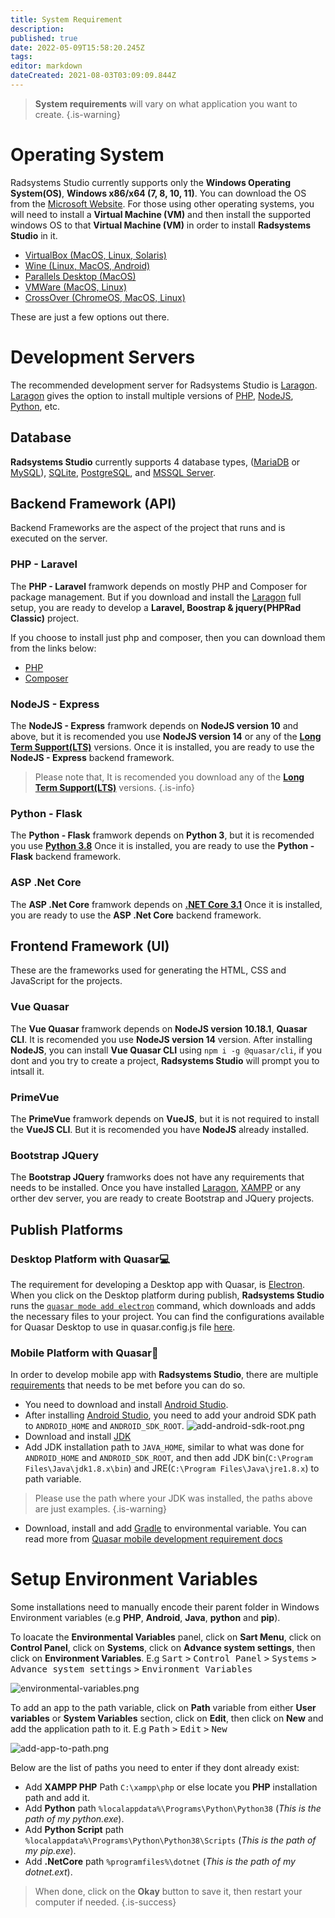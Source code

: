 ```yaml
---
title: System Requirement
description: 
published: true
date: 2022-05-09T15:58:20.245Z
tags: 
editor: markdown
dateCreated: 2021-08-03T03:09:09.844Z
---
```



> **System requirements** will vary on what application you want to create.
{.is-warning}

# Operating System
Radsystems Studio currently supports only the **Windows Operating System(OS)**, **Windows x86/x64 (7, 8, 10, 11)**. You can download the OS from the <a href="https://www.microsoft.com/en-us/software-download/" target="_blank">Microsoft Website</a>. For those using other operating systems, you will need to install a **Virtual Machine (VM)** and then install the supported windows OS to that **Virtual Machine (VM)** in order to install **Radsystems Studio** in it.
- <a href="https://www.virtualbox.org/wiki/Downloads" target="_blank">VirtualBox (MacOS, Linux, Solaris)</a>
- <a href="https://wiki.winehq.org/Download" target="_blank">Wine (Linux, MacOS, Android)</a>
- <a href="https://www.parallels.com/" target="_blank">Parallels Desktop (MacOS)</a>
- <a href="https://www.vmware.com/products/fusion.html" target="_blank">VMWare (MacOS, Linux)</a>
- <a href="https://www.codeweavers.com/crossover/" target="_blank">CrossOver (ChromeOS, MacOS, Linux)</a>

These are just a few options out there.
# Development Servers
The recommended development server for Radsystems Studio is <a href="https://laragon.org/download/" target="_blank">Laragon</a>. <a href="https://laragon.org/download/" target="_blank">Laragon</a> gives the option to install multiple versions of <a href="https://www.php.net/" target="_blank">PHP</a>, <a href="https://nodejs.org/en/" target="_blank">NodeJS</a>, <a href="https://www.python.org/downloads/" target="_blank">Python</a>, etc.

## Database
**Radsystems Studio** currently supports 4 database types, (<a href="https://mariadb.org/download/" target="_blank">MariaDB</a> or <a href="https://dev.mysql.com/downloads/installer/" target="_blank">MySQL</a>), <a href="https://www.sqlite.org/download.html" target="_blank">SQLite</a>, <a href="https://www.postgresql.org/download/" target="_blank">PostgreSQL</a>, and <a href="https://www.microsoft.com/en-us/sql-server/sql-server-downloads" target="_blank">MSSQL Server</a>.

## Backend Framework (API)
Backend Frameworks are the aspect of the project that runs and is executed on the server.

### PHP - Laravel
The **PHP -  Laravel** framwork depends on mostly PHP and Composer for package management. But if you download and install the <a href="https://laragon.org/download/" target="_blank">Laragon</a> full setup, you are ready to develop a **Laravel, Boostrap & jquery(PHPRad Classic)** project.

If you choose to install just php and composer, then you can download them from the links below:
- <a href="https://www.php.net/downloads.php" target="_blank">PHP</a>
- <a href="https://getcomposer.org/download/" target="_blank">Composer</a>

### NodeJS - Express
The **NodeJS - Express** framwork depends on **NodeJS version 10** and above, but it is recomended you use **NodeJS version 14** or any of the **<a href="https://nodejs.org/en/" target="_blank">Long Term Support(LTS)</a>** versions. Once it is installed, you are ready to use the **NodeJS - Express** backend framework.
> Please note that, It is recomended you download any of the **<a href="https://nodejs.org/en/" target="_blank">Long Term Support(LTS)</a>** versions.
{.is-info}

### Python - Flask
The **Python - Flask** framwork depends on **Python 3**, but it is recomended you use **<a href="https://www.python.org/downloads/release/python-3810/" target="_blank">Python 3.8</a>** Once it is installed, you are ready to use the **Python - Flask** backend framework.

### ASP .Net Core
The **ASP .Net Core** framwork depends on **<a href="https://dotnet.microsoft.com/en-us/download/dotnet/3.1" target="_blank">.NET Core 3.1</a>** Once it is installed, you are ready to use the **ASP .Net Core** backend framework.

## Frontend Framework (UI)
These are the frameworks used for generating the HTML, CSS and JavaScript for the projects.

### Vue Quasar
The **Vue Quasar** framwork depends on **NodeJS version 10.18.1**, **Quasar CLI**. It is recomended you use **NodeJS version 14** version. After installing **NodeJS**, you can install **Vue Quasar CLI** using `npm i -g @quasar/cli`, if you dont and you try to create a project, **Radsystems Studio** will prompt you to intsall it.

### PrimeVue
The **PrimeVue** framwork depends on **VueJS**, but it is not required to install the **VueJS CLI**. But it is recomended you have **NodeJS** already installed.

### Bootstrap JQuery
The **Bootstrap JQuery** framworks does not have any requirements that needs to be installed. Once you have installed <a href="https://laragon.org/download/" target="_blank">Laragon</a>, <a href="https://www.apachefriends.org/download.html" target="_blank">XAMPP</a> or any orther dev server, you are ready to create Bootstrap and JQuery projects.

## Publish Platforms
### Desktop Platform with Quasar💻
The requirement for developing a Desktop app with Quasar, is <a href="https://quasar.dev/quasar-cli-webpack/developing-electron-apps/introduction" target="_blank">Electron</a>. When you click on the Desktop platform during publish, **Radsystems Studio** runs the <a href="https://quasar.dev/quasar-cli-webpack/developing-electron-apps/preparation" target="_blank">`quasar mode add electron`</a> command, which downloads and adds the necessary files to your project. You can find the configurations available for Quasar Desktop to use in quasar.config.js file <a href="https://quasar.dev/quasar-cli-webpack/developing-electron-apps/configuring-electron" target="_blank">here</a>.

### Mobile Platform with Quasar📱
In order to develop mobile app with **Radsystems Studio**, there are multiple <a href="https://quasar.dev/quasar-cli-vite/developing-cordova-apps/preparation#-start-developing" target="_blank">requirements</a> that needs to be met before you can do so.

- You need to download and install <a href="https://developer.android.com/studio" target="_blank">Android Studio</a>.
- After installing <a href="https://developer.android.com/studio" target="_blank">Android Studio</a>, you need to add your android SDK path to `ANDROID_HOME` and `ANDROID_SDK_ROOT`.
![add-android-sdk-root.png](/requirements/add-android-sdk-root.png)
- Download and install <a href="https://www.oracle.com/technetwork/java/javase/downloads/jdk8-downloads-2133151.html" target="_blank">JDK</a>
- Add JDK installation path to `JAVA_HOME`, similar to what was done for `ANDROID_HOME` and `ANDROID_SDK_ROOT`, and then add JDK bin(`C:\Program Files\Java\jdk1.8.x\bin`) and JRE(`C:\Program Files\Java\jre1.8.x`) to path variable. 
> Please use the path where your JDK was installed, the paths above are just examples.
{.is-warning}

- Download, install and add <a href="https://downloads.gradle-dn.com/distributions/gradle-4.10.3-all.zip" target="_blank">Gradle</a> to environmental variable.
You can read more from <a href="https://quasar.dev/quasar-cli-vite/developing-cordova-apps/preparation#-start-developing" target="_blank">Quasar mobile development requirement docs</a>

# Setup Environment Variables
Some installations need to manually encode their parent folder in Windows Environment variables (e.g **PHP**, **Android**, **Java**, **python** and **pip**). 

To loacate the **Environmental Variables** panel, click on **Sart Menu**, click on **Control Panel**, click on **Systems**, click on **Advance system settings**, then click on **Environment Variables**.
E.g <kbd>Sart</kbd> <kbd>></kbd> <kbd>Control Panel</kbd> <kbd>></kbd> <kbd>Systems</kbd> <kbd>></kbd> <kbd>Advance system settings</kbd> <kbd>></kbd> <kbd>Environment Variables</kbd>

![environmental-variables.png](/requirements/environmental-variables.png)

To add an app to the path variable, click on **Path** variable from either **User variables** or **System Variables** section, click on **Edit**, then click on **New** and add the application path to it.
E.g <kbd>Path</kbd> <kbd>></kbd> <kbd>Edit</kbd> <kbd>></kbd> <kbd>New</kbd>

![add-app-to-path.png](/requirements/add-app-to-path.png)

Below are the list of paths you need to enter if they dont already exist:
- Add **XAMPP PHP** Path `C:\xampp\php` or else locate you **PHP** installation path and add it.
- Add **Python** path `%localappdata%\Programs\Python\Python38` (*This is the path of my python.exe*).
- Add **Python Script** path `%localappdata%\Programs\Python\Python38\Scripts` (*This is the path of my pip.exe*).
- Add **.NetCore** path `%programfiles%\dotnet` (*This is the path of my dotnet.ext*).

> When done, click on the **Okay** button to save it, then restart your computer if needed.
{.is-success}

